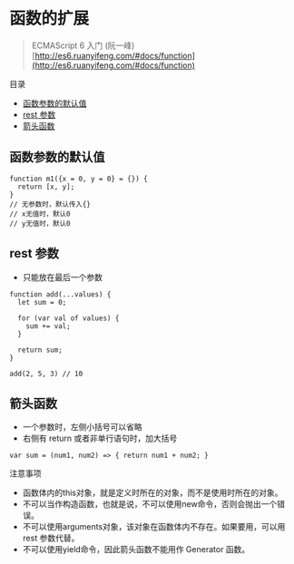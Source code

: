 # 函数的扩展

> ECMAScript 6 入门 (阮一峰) [http://es6.ruanyifeng.com/#docs/function](http://es6.ruanyifeng.com/#docs/function)

目录

- [函数参数的默认值](#函数参数的默认值)
- [rest 参数](#rest-参数)
- [箭头函数](#箭头函数)

## 函数参数的默认值

```
function m1({x = 0, y = 0} = {}) {
  return [x, y];
}
// 无参数时，默认传入{}
// x无值时，默认0
// y无值时，默认0
```

## rest 参数

- 只能放在最后一个参数

```
function add(...values) {
  let sum = 0;

  for (var val of values) {
    sum += val;
  }

  return sum;
}

add(2, 5, 3) // 10
```

## 箭头函数

- 一个参数时，左侧小括号可以省略
- 右侧有 return 或者非单行语句时，加大括号

```
var sum = (num1, num2) => { return num1 + num2; }
```

注意事项

- 函数体内的this对象，就是定义时所在的对象，而不是使用时所在的对象。
- 不可以当作构造函数，也就是说，不可以使用new命令，否则会抛出一个错误。
- 不可以使用arguments对象，该对象在函数体内不存在。如果要用，可以用 rest 参数代替。
- 不可以使用yield命令，因此箭头函数不能用作 Generator 函数。
